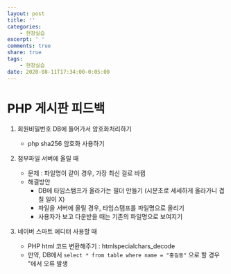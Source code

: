 ```yaml
---
layout: post
title: ''
categories:
    - 현장실습
excerpt: ' '
comments: true
share: true
tags:
    - 현장실습
date: 2020-08-11T17:34:00-0:05:00
---
```


# PHP 게시판 피드백
1. 회원비밀번호 DB에 들어가서 암호화처리하기
    - php sha256 암호화 사용하기

2. 첨부파일 서버에 올릴 때
    - 문제 : 파일명이 같이 경우, 가장 최신 걸로 바뀜
    - 해결방안 
        - DB에 타임스탬프가 올라가는 필더 만들기 (시분초로 세세하게 올라가니 겹칠 일이 X)
        - 파일을 서버에 올릴 경우, 타임스탬프를 파일명으로 올리기
        - 사용자가 보고 다운받을 때는 기존의 파일명으로 보여지기

3. 네이버 스마트 에디터 사용할 때
    - PHP html 코드 변환해주기 : htmlspecialchars_decode
    - 만약, DB에서 `select * from table where name = "홍길동"` 으로 할 경우 "에서 오류 발생